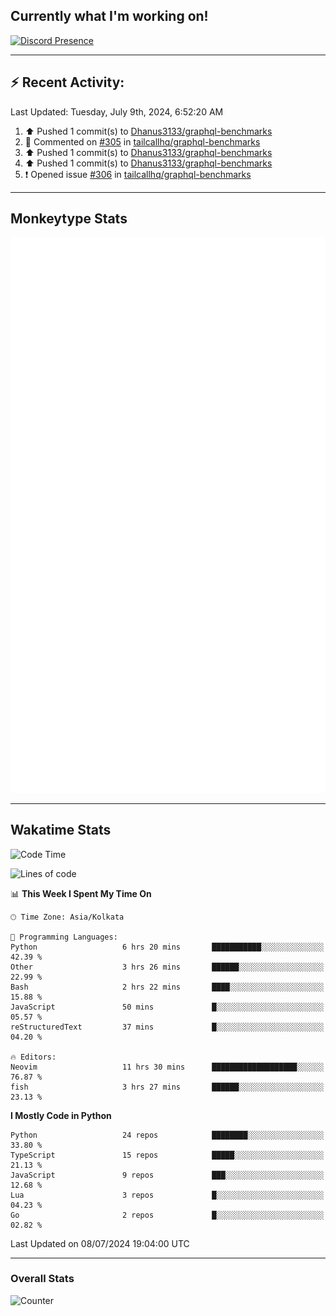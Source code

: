 ## Currently what I'm working on!
[![Discord Presence](https://lanyard.cnrad.dev/api/534981034400284712)](https://discord.com/users/534981034400284712)

---

## :zap: Recent Activity:
<!--RECENT_ACTIVITY:last_update-->
Last Updated: Tuesday, July 9th, 2024, 6:52:20 AM
<!--RECENT_ACTIVITY:last_update_end-->
<!--RECENT_ACTIVITY:start-->
1. ⬆️ Pushed 1 commit(s) to [Dhanus3133/graphql-benchmarks](https://github.com/Dhanus3133/graphql-benchmarks)<br>
2. 💬 Commented on [#305](https://github.com/tailcallhq/graphql-benchmarks/pull/305#discussion_r1668725601) in [tailcallhq/graphql-benchmarks](https://github.com/tailcallhq/graphql-benchmarks)<br>
3. ⬆️ Pushed 1 commit(s) to [Dhanus3133/graphql-benchmarks](https://github.com/Dhanus3133/graphql-benchmarks)<br>
4. ⬆️ Pushed 1 commit(s) to [Dhanus3133/graphql-benchmarks](https://github.com/Dhanus3133/graphql-benchmarks)<br>
5. ❗️ Opened issue [#306](https://github.com/tailcallhq/graphql-benchmarks/issues/306) in [tailcallhq/graphql-benchmarks](https://github.com/tailcallhq/graphql-benchmarks)<br>
<!--RECENT_ACTIVITY:end-->

---

## Monkeytype Stats
<a href="https://monkeytype.com/profile/dhanus">
  <img src="https://raw.githubusercontent.com/Dhanus3133/Dhanus3133/monkeytype/monkeytype-lbpb.svg" alt="Monkeytype Profile" />
</a>

---

## Wakatime Stats
<!--START_SECTION:waka-->
![Code Time](http://img.shields.io/badge/Code%20Time-1%2C999%20hrs%2044%20mins-blue)

![Lines of code](https://img.shields.io/badge/From%20Hello%20World%20I%27ve%20Written-5.6%20million%20lines%20of%20code-blue)

📊 **This Week I Spent My Time On** 

```text
🕑︎ Time Zone: Asia/Kolkata

💬 Programming Languages: 
Python                   6 hrs 20 mins       ███████████░░░░░░░░░░░░░░   42.39 % 
Other                    3 hrs 26 mins       ██████░░░░░░░░░░░░░░░░░░░   22.99 % 
Bash                     2 hrs 22 mins       ████░░░░░░░░░░░░░░░░░░░░░   15.88 % 
JavaScript               50 mins             █░░░░░░░░░░░░░░░░░░░░░░░░   05.57 % 
reStructuredText         37 mins             █░░░░░░░░░░░░░░░░░░░░░░░░   04.20 % 

🔥 Editors: 
Neovim                   11 hrs 30 mins      ███████████████████░░░░░░   76.87 % 
fish                     3 hrs 27 mins       ██████░░░░░░░░░░░░░░░░░░░   23.13 % 
```

**I Mostly Code in Python** 

```text
Python                   24 repos            ████████░░░░░░░░░░░░░░░░░   33.80 % 
TypeScript               15 repos            █████░░░░░░░░░░░░░░░░░░░░   21.13 % 
JavaScript               9 repos             ███░░░░░░░░░░░░░░░░░░░░░░   12.68 % 
Lua                      3 repos             █░░░░░░░░░░░░░░░░░░░░░░░░   04.23 % 
Go                       2 repos             █░░░░░░░░░░░░░░░░░░░░░░░░   02.82 % 
```




 Last Updated on 08/07/2024 19:04:00 UTC
<!--END_SECTION:waka-->
---

### Overall Stats

<img src="https://moe-counter.glitch.me/get/@Dhanus3133?theme=asoul" alt="Counter" />
